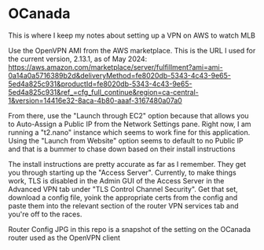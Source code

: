 # OCanada

This is where I keep my notes about setting up a VPN on AWS to watch MLB

Use the OpenVPN AMI from the AWS marketplace. This is the URL I used for the current version, 2.13.1, as of May 2024: https://aws.amazon.com/marketplace/server/fulfillment?ami=ami-0a14a0a5716389b2d&deliveryMethod=fe8020db-5343-4c43-9e65-5ed4a825c931&productId=fe8020db-5343-4c43-9e65-5ed4a825c931&ref_=cfg_full_continue&region=ca-central-1&version=14416e32-8aca-4b80-aaaf-3167480a07a0

From there, use the "Launch through EC2" option because that allows you to Auto-Assign a Public IP from the Network Settings pane. Right now, I am running a "t2.nano" instance which seems to work fine for this application. Using the "Launch from Website" option seems to default to no Public IP and that is a bummer to chase down based on their install instructions

The install instructions are pretty accurate as far as I remember. They get you through starting up the "Access Server". Currently, to make things work, TLS is disabled in the Admin GUI of the Access Server in the Advanced VPN tab under "TLS Control Channel Security". Get that set, download a config file, yoink the appropriate certs from the config and paste them into the relevant section of the router VPN services tab and you're off to the races.

Router Config JPG in this repo is a snapshot of the setting on the OCanada router used as the OpenVPN client
